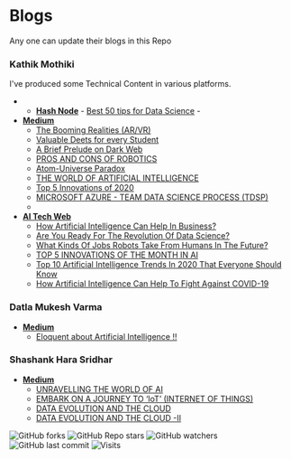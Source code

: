 # Blogs
Any one can update their blogs in this Repo

### Kathik Mothiki
I've produced some Technical Content in various platforms.

  -  - [**Hash Node**](https://karthikmothiki.hashnode.dev/)
    - [Best 50 tips for Data Science](https://karthikmothiki.hashnode.dev/best-50-tips-for-data-science)
    - 
  - [**Medium**](https://karthik-mothiki.medium.com/)
    - [The Booming Realities (AR/VR)](https://karthik-mothiki.medium.com/the-booming-realities-ar-vr-6ab3407932a0)
    - [Valuable Deets for every Student](https://karthik-mothiki.medium.com/valuable-deets-for-every-student-2cd5af54bf50)
    - [A Brief Prelude on Dark Web](https://karthik-mothiki.medium.com/a-brief-prelude-on-dark-web-19b139ea8af0)
    - [PROS AND CONS OF ROBOTICS](https://medium.com/robotics-club-sastra/pros-and-cons-of-robotics-c2daa96a5d27)
    - [Atom-Universe Paradox](https://medium.com/robotics-club-sastra/atom-universe-paradox-263755e585a6)
    - [THE WORLD OF ARTIFICIAL INTELLIGENCE](https://medium.com/robotics-club-sastra/the-world-of-artificial-intelligence-f709df7bbbd5)
    - [Top 5 Innovations of 2020](https://medium.com/robotics-club-sastra/have-you-ever-been-filled-with-amazement-that-every-year-many-innovations-and-startups-are-coming-8640139c367d)
    - [MICROSOFT AZURE - TEAM DATA SCIENCE PROCESS (TDSP)](https://medium.com/robotics-club-sastra/microsoft-azure-ce32cc10b2f9)
    - 
  - [**AI Tech Web**](https://aitechweb.com/author/karthik/)
    - [How Artificial Intelligence Can Help In Business?](https://aitechweb.com/how-artificial-intelligence-can-help-in-business/)
    - [Are You Ready For The Revolution Of Data Science?](https://aitechweb.com/are-you-ready-for-the-revolution-of-data-science/)
    - [What Kinds Of Jobs Robots Take From Humans In The Future?](https://aitechweb.com/what-kinds-of-jobs-robots-take-from-humans-in-the-future/)
    - [TOP 5 INNOVATIONS OF THE MONTH IN AI](https://aitechweb.com/top-5-innovations-of-the-month-in-ai/)
    - [Top 10 Artificial Intelligence Trends In 2020 That Everyone Should Know](https://aitechweb.com/top-10-artificial-intelligence-trends-in-2020-that-everyone-should-know/)
    - [How Artificial Intelligence Can Help To Fight Against COVID-19](https://aitechweb.com/how-artificial-intelligence-can-help-to-fight-against-covid-19/)


### Datla Mukesh Varma
  - [**Medium**](https://mukesh-varma.medium.com/)
    - [Eloquent about Artificial Intelligence !!](https://mukesh-varma.medium.com/eloquent-about-artificial-intelligence-1a2b0a2d0a05)
   
   
  ### Shashank Hara Sridhar
  - [**Medium**](https://hshashank06.medium.com/)
    - [UNRAVELLING THE WORLD OF AI](https://medium.com/robotics-club-sastra/unraveling-the-world-of-ai-9e50a7790cef)
    - [EMBARK ON A JOURNEY TO ‘IoT’ (INTERNET OF THINGS)](https://medium.com/robotics-club-sastra/embark-on-a-journey-to-iot-internet-of-things-44c1b3a9edd)
    - [DATA EVOLUTION AND THE CLOUD](https://medium.com/robotics-club-sastra/data-evolution-and-the-cloud-e60e280de07c)
    - [DATA EVOLUTION AND THE CLOUD -II](https://hshashank06.medium.com/data-evolution-and-the-cloud-ii-57d7e6f4b407)


![GitHub forks](https://img.shields.io/github/forks/Techno-Philes/Blogs?logo=Forks&style=social)
![GitHub Repo stars](https://img.shields.io/github/stars/Techno-Philes/Blogs?style=social)
![GitHub watchers](https://img.shields.io/github/watchers/Techno-Philes/Blogs?logo=Watchers&?style=social)
![GitHub last commit](https://img.shields.io/github/last-commit/Techno-Philes/Blogs?style=plastic&logo=appveyor)
![Visits](http://estruyf-github.azurewebsites.net/api/VisitorHit?user=Technophiles&repo=Music-Player-GUI-visitors-badge&countColorcountColor&countColor=%237B1E7A?style=social)

